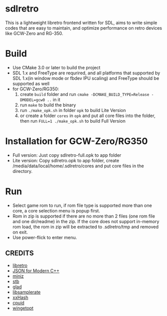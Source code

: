 # sdlretro
This is a lightweight libretro frontend written for SDL, aims to write simple codes that are easy to maintain, and optimize performance on retro devices like GCW-Zero and RG-350.

# Build
* Use CMake 3.0 or later to build the project
* SDL 1.x and FreeType are requrired, and all platforms that supported by SDL 1.x(in window mode or fbdev IPU scaling) and FreeType should be supported as well
* for GCW-Zero/RG350:
  1. create `build` folder and run `cmake -DCMAKE_BUILD_TYPE=Release -DMODEL=gcw0 ..` in it
  2. run `make` to build the binary
  3. run `./make_opk.sh` in folder `opk` to build Lite Version
  4. or create a folder `cores` in `opk` and put all core files into the folder, then run `FULL=1 ./make_opk.sh` to build Full Version

# Installation for GCW-Zero/RG350
* Full version:
  Just copy sdlretro-full.opk to app folder
* Lite version:
  Copy sdlretro.opk to app folder, create /media/data/local/home/.sdlretro/cores and put core files in the directory.

# Run
* Select game rom to run, if rom file type is supported more than one core, a core selection menu is popup first.
* Rom in zip is supported if there are no more than 2 files (one rom file and one dir/readme) in the zip. If the core does not support in-memory rom load, the rom in zip will be extracted to .sdlretro/tmp and removed on exit.
* Use power-flick to enter menu.

## CREDITS
* [libretro](https://github.com/libretro/libretro-common)
* [JSON for Modern C++](https://github.com/nlohmann/json)
* [miniz](https://github.com/richgel999/miniz)
* [stb](https://github.com/nothings/stb)
* [glad](https://github.com/Dav1dde/glad)
* [libsamplerate](https://github.com/erikd/libsamplerate)
* [xxHash](https://github.com/Cyan4973/xxHash)
* [cpuid](https://github.com/steinwurf/cpuid)
* [wingetopt](https://github.com/alex85k/wingetopt)
